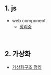 ## 1. js
- web component
  - [정리중](https://github.com/EunJaePark/JSstudy/blob/main/WebComponent/web_component.md)


<br/>

## 2. 가상화
- [가상화구조 정리](https://github.com/EunJaePark/mantech/blob/main/%EA%B5%90%EC%9C%A1/210302(accordion%EA%B0%9C%EC%9A%94).md)
